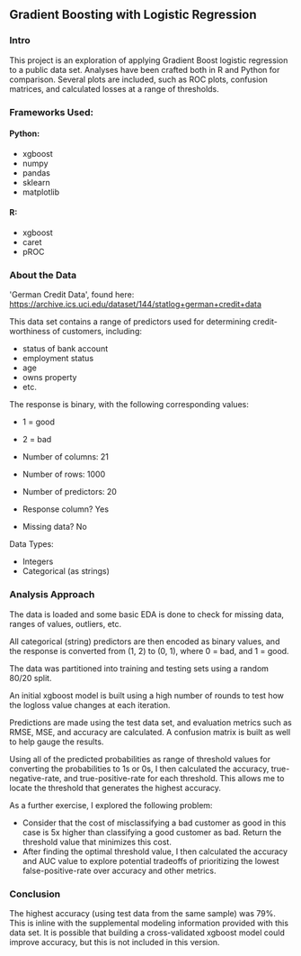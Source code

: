 ## Gradient Boosting with Logistic Regression

### Intro
This project is an exploration of applying Gradient Boost logistic regression to a public data set. Analyses have been crafted both in R and Python for comparison. Several plots are included, such as ROC plots, confusion matrices, and calculated losses at a range of thresholds.

### Frameworks Used:
#### Python:
- xgboost
- numpy
- pandas
- sklearn
- matplotlib

#### R:
- xgboost
- caret
- pROC

### About the Data
'German Credit Data', found here:
https://archive.ics.uci.edu/dataset/144/statlog+german+credit+data

This data set contains a range of predictors used for determining credit-worthiness of customers, including:
- status of bank account
- employment status
- age
- owns property
- etc.

The response is binary, with the following corresponding values:
- 1 = good
- 2 = bad

- Number of columns: 21
- Number of rows: 1000
- Number of predictors: 20
- Response column? Yes
- Missing data? No

Data Types:
- Integers
- Categorical (as strings)

### Analysis Approach
The data is loaded and some basic EDA is done to check for missing data, ranges of values, outliers, etc.

All categorical (string) predictors are then encoded as binary values, and the response is converted from (1, 2) to (0, 1), where 0 = bad, and 1 = good.

The data was partitioned into training and testing sets using a random 80/20 split.

An initial xgboost model is built using a high number of rounds to test how the logloss value changes at each iteration.

Predictions are made using the test data set, and evaluation metrics such as RMSE, MSE, and accuracy are calculated. A confusion matrix is built as well to help gauge the results.

Using all of the predicted probabilities as range of threshold values for converting the probabilities to 1s or 0s, I then calculated the accuracy, true-negative-rate, and true-positive-rate for each threshold. This allows me to locate the threshold that generates the highest accuracy.

As a further exercise, I explored the following problem:
- Consider that the cost of misclassifying a bad customer as good in this case is 5x higher than classifying a good customer as bad. Return the threshold value that minimizes this cost.
- After finding the optimal threshold value, I then calculated the accuracy and AUC value to explore potential tradeoffs of prioritizing the lowest false-positive-rate over accuracy and other metrics.

### Conclusion
The highest accuracy (using test data from the same sample) was 79%. This is inline with the supplemental modeling information provided with this data set. It is possible that building a cross-validated xgboost model could improve accuracy, but this is not included in this version.
